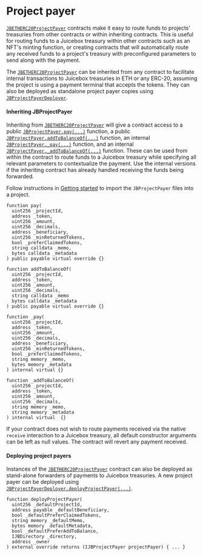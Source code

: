 # Project payer

[`JBETHERC20ProjectPayer`](/dev/api/contracts/or-utilities/jbetherc20projectpayer/README.md) contracts make it easy to route funds to projects' treasuries from other contracts or within inheriting contracts. This is useful for routing funds to a Juicebox treasury within other contracts such as an NFT's minting function, or creating contracts that will automatically route any received funds to a project's treasury with preconfigured parameters to send along with the payment.  

The [`JBETHERC20ProjectPayer`](/dev/api/contracts/or-utilities/jbetherc20projectpayer/README.md) can be inherited from any contract to facilitate internal transactions to Juicebox treasuries in ETH or any ERC-20, assuming the project is using a payment terminal that accepts the tokens. They can also be deployed as standalone project payer copies using [`JBProjectPayerDeployer`](/dev/api/contracts/or-utilities/jbetherc20projectpayerdeployer).

#### Inheriting JBProjectPayer

Inheriting from [`JBETHERC20ProjectPayer`](/dev/api/contracts/or-utilities/jbetherc20projectpayer/README.md) will give a contract access to a public [`JBProjectPayer.pay(...)`](/dev/api/contracts/or-utilities/jbetherc20projectpayer/write/pay.md) function, a public [`JBProjectPayer.addToBalanceOf(...)`](/dev/api/contracts/or-utilities/jbetherc20projectpayer/write/addtobalanceof.md) function, an internal [`JBProjectPayer._pay(...)`](/dev/api/contracts/or-utilities/jbetherc20projectpayer/write/-_pay.md) function, and an internal [`JBProjectPayer._addToBalanceOf(...)`](/dev/api/contracts/or-utilities/jbetherc20projectpayer/write/-_addtobalanceof.md) function. These can be used from within the contract to route funds to a Juicebox treasury while specifying all relevant parameters to contextualize the payment. Use the internal versions if the inheriting contract has already handled receiving the funds being forwarded.

Follow instructions in [Getting started](/dev/build/getting-started.md) to import the `JBProjectPayer` files into a project.

```
function pay(
  uint256 _projectId,
  address _token,
  uint256 _amount,
  uint256 _decimals,
  address _beneficiary,
  uint256 _minReturnedTokens,
  bool _preferClaimedTokens,
  string calldata _memo,
  bytes calldata _metadata
) public payable virtual override {}
```

```
function addToBalanceOf(
  uint256 _projectId,
  address _token,
  uint256 _amount,
  uint256 _decimals,
  string calldata _memo
  bytes calldata _metadata
) public payable virtual override {}
```

```
function _pay(
  uint256 _projectId,
  address _token,
  uint256 _amount,
  uint256 _decimals,
  address _beneficiary,
  uint256 _minReturnedTokens,
  bool _preferClaimedTokens,
  string memory _memo,
  bytes memory _metadata
) internal virtual {}
```

```
function _addToBalanceOf(
  uint256 _projectId,
  address _token,
  uint256 _amount,
  uint256 _decimals,
  string memory _memo,
  string memory _metadata
) internal virtual  {}
```

If your contract does not wish to route payments received via the native `receive` interaction to a Juicebox treasury, all default constructor arguments can be left as null values. The contract will revert any payment received.

#### Deploying project payers

Instances of the [`JBETHERC20ProjectPayer`](/dev/api/contracts/or-utilities/jbetherc20projectpayer/README.md) contract can also be deployed as stand-alone forwarders of payments to Juicebox treasuries. A new project payer can be deployed using [`JBProjectPayerDeployer.deployProjectPayer(...)`](/dev/api/contracts/or-utilities/jbetherc20projectpayerdeployer/write/deployprojectpayer.md).

```
function deployProjectPayer(
  uint256 _defaultProjectId,
  address payable _defaultBeneficiary,
  bool _defaultPreferClaimedTokens,
  string memory _defaultMemo,
  bytes memory _defaultMetadata,
  bool _defaultPreferAddToBalance,
  IJBDirectory _directory,
  address _owner
) external override returns (IJBProjectPayer projectPayer) { ... }
```
